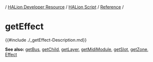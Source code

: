 / [HALion Developer Resource](../../HALion-Developer-Resource.md) / [HALion Script](./HALion-Script.md) / [Reference](./Reference.md) /

# getEffect

{{#include ./_getEffect-Description.md}}

**See also:** [getBus](./getBus.md), [getChild](./getChild.md), [getLayer](./getLayer.md), [getMidiModule](./getMidiModule.md), [getSlot](./getSlot.md), [getZone](./getZone.md), [Effect](./Effect.md)